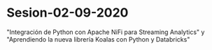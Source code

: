 # Sesion-02-09-2020
 "Integración de Python con Apache NiFi para Streaming Analytics" y "Aprendiendo la nueva librería Koalas con Python y Databricks"
